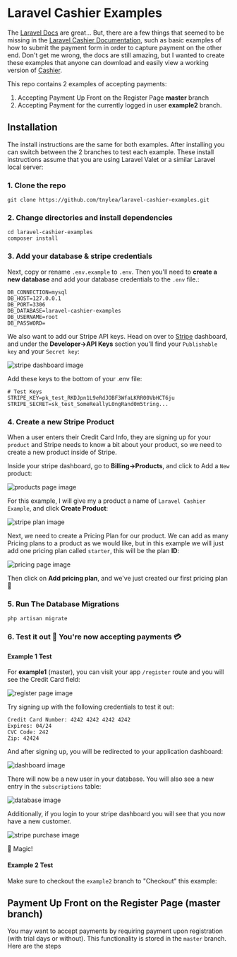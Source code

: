 # Laravel Cashier Examples

The [Laravel Docs](https://laravel.com/docs) are great... But, there are a few things that seemed to be missing in the [Laravel Cashier Documentation](https://laravel.com/docs/billing), such as basic examples of how to submit the payment form in order to capture payment on the other end. Don't get me wrong, the docs are still amazing, but I wanted to create these examples that anyone can download and easily view a working version of [Cashier](https://github.com/laravel/cashier).

This repo contains 2 examples of accepting payments:

1. Accepting Payment Up Front on the Register Page **master** branch
2. Accepting Payment for the currently logged in user **example2** branch.

## Installation

The install instructions are the same for both examples. After installing you can switch between the 2 branches to test each example. These install instructions assume that you are using Laravel Valet or a similar Laravel local server:

### 1. Clone the repo

```
git clone https://github.com/tnylea/laravel-cashier-examples.git
```

### 2. Change directories and install dependencies

```
cd laravel-cashier-examples
composer install
```

### 3. Add your database  & stripe credentials

Next, copy or rename `.env.example` to `.env`. Then you'll need to **create a new database** and add your database credentials to the `.env` file.:

```
DB_CONNECTION=mysql
DB_HOST=127.0.0.1
DB_PORT=3306
DB_DATABASE=laravel-cashier-examples
DB_USERNAME=root
DB_PASSWORD=
```

We also want to add our Stripe API keys. Head on over to [Stripe](https://stripe.com/) dashboard, and under the **Developer->API Keys** section you'll find your `Publishable key` and your `Secret key`:

![stripe dashboard image](/public/img/stripe-api-keys-dashboard.png)

Add these keys to the bottom of your .env file:

```
# Test Keys
STRIPE_KEY=pk_test_RKDJpn1L9eRdJOBF3WfaLKRR00VbHCT6ju
STRIPE_SECRET=sk_test_SomeReallyL0ngRand0m5tring...
```

### 4. Create a new Stripe Product

When a user enters their Credit Card Info, they are signing up for your `product` and Stripe needs to know a bit about your product, so we need to create a new product inside of Stripe.

Inside your stripe dashboard, go to **Billing->Products**, and click to Add a `New` product:

![products page image](/public/img/products.png)

For this example, I will give my a product a name of `Laravel Cashier Example`, and click **Create Product**:

![stripe plan image](/public/img/product.png)

Next, we need to create a Pricing Plan for our product. We can add as many Pricing plans to a product as we would like, but in this example we will just add one pricing plan called `starter`, this will be the plan **ID**:

![pricing page image](/public/img/pricing.png)

Then click on **Add pricing plan**, and we've just created our first pricing plan 🙌


### 5. Run The Database Migrations

```
php artisan migrate
```

### 6. Test it out 🤙 You're now accepting payments 💳

#### Example 1 Test

For **example1** (master), you can visit your app `/register` route and you will see the Credit Card field:

![register page image](/public/img/register.png)

Try signing up with the following credentials to test it out:

```
Credit Card Number: 4242 4242 4242 4242
Expires: 04/24
CVC Code: 242
Zip: 42424
```

And after signing up, you will be redirected to your application dashboard:

![dashboard image](/public/img/dashboard.png)

There will now be a new user in your database. You will also see a new entry in the `subscriptions` table:

![database image](/public/img/subscriptions.png)

Additionally, if you login to your stripe dashboard you will see that you now have a new customer.

![stripe purchase image](/public/img/dashboard-home.png)

🔮 Magic!

#### Example 2 Test

Make sure to checkout the `example2` branch to "Checkout" this example:




## Payment Up Front on the Register Page (master branch)

You may want to accept payments by requiring payment upon registration (with trial days or without). This functionality is stored in the `master` branch. Here are the steps